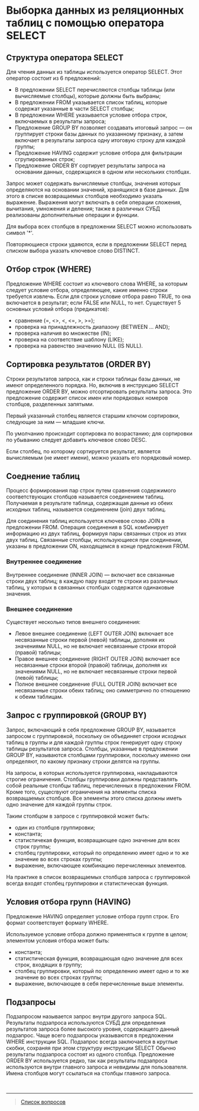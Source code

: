# Выборка данных из реляционных таблиц с помощью оператора SELECT

## Структура оператора SELECT

Для чтения данных из таблицы используется оператор SELECT. Этот оператор состоит из 6 предложений:

* В предложении SELECT перечисляются столбцы таблицы (или вычисляемые столбцы), которые должны быть выбраны;
* В предложении FROM указывается список таблиц, которые содержат указанные в части SELECT столбцы;
* В предложении WHERE указывается условие отбора строк, включаемых в результаты запроса;
* Предложение GROUP BY позволяет создавать итоговый запрос —  он группирует строки базы данных по указанному признаку, а затем включает в результаты запроса одну итоговую строку для каждой группы;
* Предложение HAVING содержит условие отбора для фильтрации сгрупированных строк;
* Предложение ORDER BY сортирует результаты запроса на основании данных, содержщихся в одном или нескольких столбцах.  

Зaпpoc может содержать вычисляемые столбцы, значения которых
определяются на основании значений, хранящихся в базе данных. Для этого в списке возвращаемых столбцов необходимо указать выражение. Выражения могут включать в себя операции сложения, вычитания, умножения и деления; также в различных СУБД реализованы дополнительные операции и функции.

Для выбора всех столбцов в предложении SELECT можно использовать символ '*'.

Повторяющиеся строки удаяются, если в предложении SELECT перед списком выбора указать ключевое слово DISTINCT.

## Отбор строк (WHERE)

Предложение WHERE состоит из ключевого слова WHERE, за которым следует условие отбора, определяющее, какие именно строки требуется извлечь. Если для строки условие отбора равно TRUE, то она включается в результат; если FALSE или NULL, то нет. Существует 5 основных условий отбора (предикатов):

* сравнение (=, <>, <, <=, >, >=);
* проверка на принадлежность диапазону (BETWEEN ... AND);
* проверка наличия во множестве (IN);
* проверка на соответствие шаблону (LIKE);
* проверка на равенство значению NULL (IS NULL).

## Сортировка результатов (ORDER BY)

Строки результатов запроса, как и строки таблицы базы данных, не имеют определенного порядка. Но, включив в инструкцию SELECT предложение ORDER ВУ, можно отсортировать результаты запроса. Это предложение содержит список имен или порядковых номеров столбцов, разделенных запятыми.

Первый указанный столбец является старшим ключом сортировки, следующие за ним — младшие ключи. 

По умолчанию происходит сортировка по возрастанию; для сортировки по убыванию следует добавить ключевое слово DESC.

Если столбец, по которому сортируется результат, является вычисляемым (не имеет имени), можно указать его порядковый номер.

## Соеднение таблиц

Процесс формирования пар строк путем сравнения содержимого соответствующих столбцов называется соединением таблиц. Получаемая в результате таблица, содержащая данные из обеих исходных таблиц, называется соединением (join) двух таблиц.

Для соединения таблиц используется ключевое слово JOIN в предложении FROM. Операция соединения в SQL комбинирует информацию из двух таблиц, формируя пары связанных строк из этих двух таблиц. Связанные столбцы, использующиеся при соединении, указаны в предложении ON, находящемся в конце предложения FROM.

### Внутреннее соединение

Внутреннее соединение (INNER JOIN) — включает все связанные строки двух таблиц; в каждую пару входят те строки из различных таблиц, у которых в связанных столбцах содержатся одинаковые значения.

### Внешнее соединение

Существует несколько типов внешнего соединения:

* Левое внешнее соединение (LEFT OUTER JOIN) включает все несвязанные строки первой (левой) таблицы, дополняя их значениями NULL, но не включает несвязанные строки второй (правой) таблицы;
* Правое внешнее соединение (RIGHT OUTER JOIN) включает все несвязанные строки второй (правой) таблицы, дополняя их значениями NULL, но не включает несвязанные строки первой (левой) таблицы;
* Полное внешнее соединение (FULL OUTER JOIN) включает все несвязанные строки обеих таблиц; оно симметрично по отношению к обеим таблицам.

## Запрос с группировкой (GROUP BY)

Запрос, включающий в себя предложение GROUP BY, называется запросом с группировкой, поскольку он объединяет строки исходных таблиц в группы и для каждой группы строк генерирует одну строку таблицы результатов запроса. 
Столбцы, указанные в предложении GROUP BY, называются столбцами группировки, поскольку именно они определяют, по какому признаку строки делятся на группы.

На запросы, в которых используется группировка, накладываются строгие ограничения.
Столбцы группировки должны представлять собой реальные столбцы таблиц, перечисленных в предложении FROM.
Кроме того, сущесrвуют ограничения на элементы списка возвращаемых столбцов.
Все элементы этого списка должны иметь одно значение для каждой группы строк.

Таким столбцом в запросе с группировкой может быть:

* один из столбцов группировки;
* константа;
* статистичекая функция, возвращающее одно значение для всех строк группы;
* столбец группировки, который по определению имеет одно и то же значение
во всех строках группы;
* выражение, включающее комбинацию перечисленных элементов.

На практике в список возвращаемых столбцов запроса с группировкой всегда
входят столбец группировки и статистическая функция.

## Условия отбора rpynn (HAVING)

Предложение HAVING определяет условие отбора групп строк. Его формат соответствует формату WHERE.

Используемое условие отбора должно применяться к группе в целом; элементом условия отбора может быть:

* константа;
* статистическая функция, возвращающая одно значение для всех строк, входящих в группу;
* столбец группировки, который по определению имеет одно и то же значение во всех строках группы;
* выражение, включающее в себя перечисленные выше элементы.

## Подзапросы

Подзапросом называется запрос внутри другого запроса SQL. Результаты подзапроса
используются СУБД для определения результатов запроса более высокого уровня, содержащего данный подзапрос.
Чаще всего подзапросы указываются в предложении WHERE инструкции SQL.
Подзапрос всегда заключается в круглые скобки, сохраняя при этом структуру инструкции
SELECT
Обычно результаты подзапроса состоят из одного столбца.
Предложение ORDER BY используется редко, так как результаты подзапроса используются внутри главного запроса и невидимы для пользователя.
Имена столбцов могут ссылаться на столбцы главного запроса.


&nbsp;
<hr>

> [Список вопросов](Вопросы_ТПП.md)